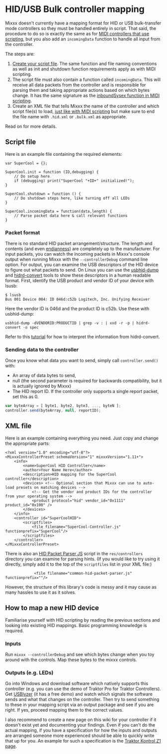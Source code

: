 # HID/USB Bulk controller mapping

Mixxx doesn't currently have a mapping format for HID or USB
bulk-transfer mode controllers so they must be handled entirely in
script. That said, the procedure to do so is exactly the same as for
[MIDI controllers that use scripting](midi-scripting), but you also add
an `incomingData` function to handle all input from the controller.

The steps are:

1.  [Create your script
    file](midi-scripting#set-up-a-javascript-mapping). The same
    function and file naming conventions as well as init and shutdown
    function requirements apply as with MIDI scripting.
2.  The script file must also contain a function called `incomingData`.
    This will receive all data packets from the controller and is
    responsible for parsing them and taking appropriate actions based on
    which bytes change. It has the same signature as the [inboundSysex
    function in MIDI
    scripting](midi-scripting#system-exclusive-messages).
3.  Create an XML file that tells Mixxx the name of the controller and
    which script file(s) to load, [just like with MIDI
    scripting](midi-scripting#link-midi-input-signals-to-javascript)
    but make sure to end the file name with `.hid.xml` or `.bulk.xml` as
    appropriate.

Read on for more details.

## Script file

Here is an example file containing the required elements:

    var SuperCool = {};
    
    SuperCool.init = function (ID,debugging) {
        // Do setup here
        if (debugging) print("SuperCool "+ID+" initialized!");
    }
    
    SuperCool.shutdown = function () {
        // Do shutdown steps here, like turning off all LEDs
    }
    
    SuperCool.incomingData = function(data,length) {
        // Parse packet data here & call relevant functions
    }

### Packet format

There is no standard HID packet arrangement/structure. The length and
contents (and even
[endianness](https://en.wikipedia.org/wiki/Endianness)) are completely
up to the manufacturer. For input packets, you can watch the incoming
packets in Mixxx's console output when running Mixxx with the
`--controllerDebug` command line option. For output, you can examine the
USB descriptors of the HID device to figure out what packets to send. On
Linux you can use the
[usbhid-dump](https://github.com/DIGImend/usbhid-dump) and
[hidrd-convert](https://github.com/DIGImend/hidrd) tools to show these
descriptors in a human readable format. First, identify the USB product
and vendor ID of your device with lsusb:

    $ lsusb
    Bus 001 Device 004: ID 046d:c52b Logitech, Inc. Unifying Receiver

Here the vendor ID is 046d and the product ID is c52b. Use these with
usbhid-dump:

    usbhid-dump -dVENDORID:PRODUCTID | grep -v : | xxd -r -p | hidrd-convert -o spec

Refer to this
[tutorial](http://eleccelerator.com/tutorial-about-usb-hid-report-descriptors/)
for how to interpret the information from hidrd-convert.

### Sending data to the controller

Once you know what data you want to send, simply call
`controller.send()` with:

  - An array of data bytes to send,
  - null (the second parameter is required for backwards compatibility,
    but it is actually ignored by Mixxx)
  - The HID report ID. If the controller only supports a single report
    packet, set this as 0.

<!-- end list -->

``` javascript
var byteArray = [ byte1, byte2, byte3, ..., byteN ];
controller.send(byteArray, null, reportID);
```

## XML file

Here is an example containing everything you need. Just copy and change
the appropriate parts:

    <?xml version="1.0" encoding="utf-8"?>
    <MixxxControllerPreset schemaVersion="1" mixxxVersion="1.11+">
        <info>
            <name>SuperCool HID Controller</name>
            <author>Your Name Here</author>
            <description>HID mapping for the SuperCool controller</description>
            <devices> <!-- Optional section that Mixxx can use to auto-load presets on matching devices -->
                <!-- Get the vendor and product IDs for the controller from your operating system -->
                <product protocol="hid" vendor_id="0x1111" product_id="0x100" />
            </devices>
        </info>
        <controller id="SuperCoolHID">
            <scriptfiles>
                <file filename="SuperCool-Controller.js" functionprefix="SuperCool"/>
            </scriptfiles>
        </controller>
    </MixxxControllerPreset>

There is also an [HID Packet Parser JS](HID%20Packet%20Parser%20JS)
script in the `res/controllers` directory you can examine for parsing
hints. (If you would like to try using it directly, simply add it to the
top of the `scriptfiles` list in your XML file:)

``` 
             <file filename="common-hid-packet-parser.js" functionprefix=""/>
```

However, the structure of this library's code is messy and it may cause
as many hassles to use it as it solves.

## How to map a new HID device

Familiarise yourself with HID scripting by reading the previous sections
and looking into existing HID mappings. Basic programming knowledge is
required.

### Inputs

Run `mixxx --controllerDebug` and see which bytes change when you toy
around with the controls. Map these bytes to the mixxx controls.

### Outputs (e.g. LEDs)

Go into Windows and download software which natively supports this
controller (e.g. you can use the demo of Traktor Pro for Traktor
Controllers). Get [USBlyzer](http://www.usblyzer.com/) (it has a free
demo) and watch which signals the software sends and what that changes
on the controller. Then try to send something to these in your mapping
script via an output package and see if you are right. If yes, proceed
mapping them to the correct values.

I also recommend to create a new page on this wiki for your controller
if it doesn't exist yet and documenting your findings. Even if you can't
do the actual mapping, if you have a specification for how the inputs
and outputs are arranged someone more experienced should be able to
quickly write that up for you. An example for such a specification is
the [Traktor Kontrol Z1
page](native_instruments_traktor_kontrol_z1#hid_specification).
